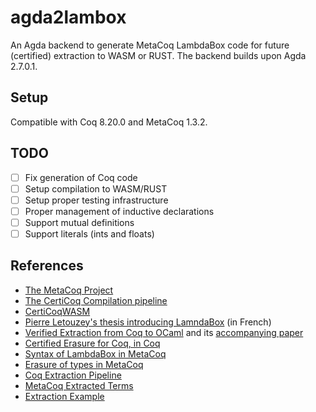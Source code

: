 # agda2lambox

An Agda backend to generate MetaCoq LambdaBox code for future (certified) extraction to WASM or RUST.
The backend builds upon Agda 2.7.0.1.

## Setup

Compatible with Coq 8.20.0 and MetaCoq 1.3.2.

## TODO

- [ ] Fix generation of Coq code
- [ ] Setup compilation to WASM/RUST
- [ ] Setup proper testing infrastructure
- [ ] Proper management of inductive declarations
- [ ] Support mutual definitions
- [ ] Support literals (ints and floats)

## References

- [The MetaCoq Project](https://github.com/MetaCoq/metacoq)
- [The CertiCoq Compilation pipeline](https://github.com/CertiCoq/certicoq/wiki/The-CertiCoq-pipeline)
- [CertiCoqWASM](https://github.com/womeier/certicoqwasm)
- [Pierre Letouzey's thesis introducing LamndaBox](https://www.irif.fr/~letouzey/download/these_letouzey.pdf) (in French)
- [Verified Extraction from Coq to OCaml](https://github.com/yforster/coq-verified-extraction/)
  and its [accompanying paper](https://dl.acm.org/doi/10.1145/3656379)
- [Certified Erasure for Coq, in Coq](https://inria.hal.science/hal-04077552)
- [Syntax of LambdaBox in MetaCoq](https://github.com/MetaCoq/metacoq/blob/coq-8.20/erasure/theories/Typed/ExAst.v) 
- [Erasure of types in MetaCoq](https://github.com/MetaCoq/metacoq/blob/coq-8.20/erasure/theories/Typed/Erasure.v#L765)
- [Coq Extraction Pipeline](https://gist.github.com/4ever2/991007b4418b0ba44f2ee7ed51147e19)
- [MetaCoq Extracted Terms](https://metacoq.github.io/metacoq/html/MetaCoq.Erasure.EAst.html)
- [Extraction Example](https://gist.github.com/4ever2/7fbfb3bf843c4773c933c2fdf6315b5c)

